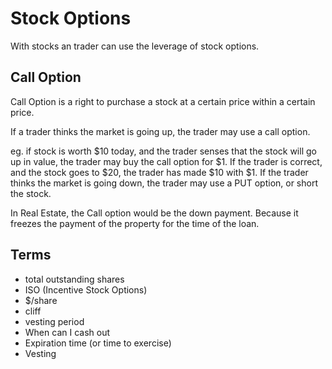 # Stock Options

With stocks an trader can use the leverage of stock options. 

## Call Option

Call Option is a right to purchase a stock at a certain price within a certain price. 

If a trader thinks the market is going up, the trader may use a call option.

eg. if stock is worth $10 today, and the trader senses that the stock will go up in value, the trader may buy the call option for $1. If the trader is correct, and the stock goes to $20, the trader has made $10 with $1. If the trader thinks the market is going down, the trader may use a PUT option, or short the stock.

In Real Estate, the Call option would be the down payment. Because it freezes the payment of the property for the time of the loan.

## Terms

- total outstanding shares
- ISO (Incentive Stock Options)
- $/share
- cliff
- vesting period
- When can I cash out
- Expiration time (or time to exercise)
- Vesting
